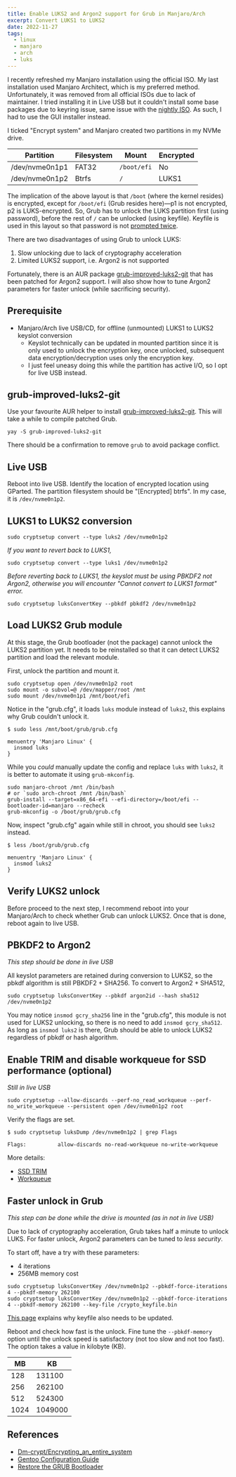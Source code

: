 ```yaml
---
title: Enable LUKS2 and Argon2 support for Grub in Manjaro/Arch
excerpt: Convert LUKS1 to LUKS2
date: 2022-11-27
tags:
  - linux
  - manjaro
  - arch
  - luks
---
```


I recently refreshed my Manjaro installation using the official ISO. My last installation used Manjaro Architect, which is my preferred method. Unfortunately, it was removed from all official ISOs due to lack of maintainer. I tried installing it in Live USB but it couldn't install some base packages due to keyring issue, same issue with the [nightly ISO](https://github.com/manjaro-architect/download/releases). As such, I had to use the GUI installer instead.

I ticked "Encrypt system" and Manjaro created two partitions in my NVMe drive.

| Partition      | Filesystem | Mount       | Encrypted |
| -------------- | ---------- | ----------- | --------- |
| /dev/nvme0n1p1 | FAT32      | `/boot/efi` | No        |
| /dev/nvme0n1p2 | Btrfs      | `/`         | LUKS1     |

The implication of the above layout is that `/boot` (where the kernel resides) is encrypted, except for `/boot/efi` (Grub resides here)—p1 is not encrypted, p2 is LUKS-encrypted. So, Grub has to unlock the LUKS partition first (using password), before the rest of `/` can be unlocked (using keyfile). Keyfile is used in this layout so that password is not [prompted twice](https://leo3418.github.io/collections/gentoo-config-luks2-grub-systemd/auto-unlock.html).

There are two disadvantages of using Grub to unlock LUKS:

1. Slow unlocking due to lack of cryptography acceleration
2. Limited LUKS2 support, i.e. Argon2 is not supported

Fortunately, there is an AUR package [grub-improved-luks2-git](https://aur.archlinux.org/packages/grub-improved-luks2-git) that has been patched for Argon2 support. I will also show how to tune Argon2 parameters for faster unlock (while sacrificing security).

## Prerequisite

- Manjaro/Arch live USB/CD, for offline (unmounted) LUKS1 to LUKS2 keyslot conversion
  - Keyslot technically can be updated in mounted partition since it is only used to unlock the encryption key, once unlocked, subsequent data encryption/decryption uses only the encryption key.
  - I just feel uneasy doing this while the partition has active I/O, so I opt for live USB instead.

## grub-improved-luks2-git

Use your favourite AUR helper to install [grub-improved-luks2-git](https://aur.archlinux.org/packages/grub-improved-luks2-git). This will take a while to compile patched Grub.

```
yay -S grub-improved-luks2-git
```

There should be a confirmation to remove `grub` to avoid package conflict.

## Live USB

Reboot into live USB. Identify the location of encrypted location using GParted. The partition filesystem should be "[Encrypted] btrfs". In my case, it is `/dev/nvme0n1p2`.

## LUKS1 to LUKS2 conversion

```
sudo cryptsetup convert --type luks2 /dev/nvme0n1p2
```

_If you want to revert back to LUKS1,_

```
sudo cryptsetup convert --type luks1 /dev/nvme0n1p2
```

_Before reverting back to LUKS1, the keyslot must be using PBKDF2 not Argon2, otherwise you will encounter "Cannot convert to LUKS1 format" error._

```
sudo cryptsetup luksConvertKey --pbkdf pbkdf2 /dev/nvme0n1p2
```

## Load LUKS2 Grub module

At this stage, the Grub bootloader (not the package) cannot unlock the LUKS2 partition yet. It needs to be reinstalled so that it can detect LUKS2 partition and load the relevant module.

First, unlock the partition and mount it.

```
sudo cryptsetup open /dev/nvme0n1p2 root
sudo mount -o subvol=@ /dev/mapper/root /mnt
sudo mount /dev/nvme0n1p1 /mnt/boot/efi
```

Notice in the "grub.cfg", it loads `luks` module instead of `luks2`, this explains why Grub couldn't unlock it.

```
$ sudo less /mnt/boot/grub/grub.cfg

menuentry 'Manjaro Linux' {
  insmod luks
}
```

While you _could_ manually update the config and replace `luks` with `luks2`, it is better to automate it using `grub-mkconfig`.

```
sudo manjaro-chroot /mnt /bin/bash
# or `sudo arch-chroot /mnt /bin/bash`
grub-install --target=x86_64-efi --efi-directory=/boot/efi --bootloader-id=manjaro --recheck
grub-mkconfig -o /boot/grub/grub.cfg
```

Now, inspect "grub.cfg" again while still in chroot, you should see `luks2` instead.

```
$ less /boot/grub/grub.cfg

menuentry 'Manjaro Linux' {
  insmod luks2
}
```

## Verify LUKS2 unlock

Before proceed to the next step, I recommend reboot into your Manjaro/Arch to check whether Grub can unlock LUKS2. Once that is done, reboot again to live USB.

## PBKDF2 to Argon2

_This step should be done in live USB_

All keyslot parameters are retained during conversion to LUKS2, so the pbkdf algorithm is still PBKDF2 + SHA256. To convert to Argon2 + SHA512,

```
sudo cryptsetup luksConvertKey --pbkdf argon2id --hash sha512 /dev/nvme0n1p2
```

You may notice `insmod gcry_sha256` line in the "grub.cfg", this module is not used for LUKS2 unlocking, so there is no need to add `insmod gcry_sha512`. As long as `insmod luks2` is there, Grub should be able to unlock LUKS2 regardless of pbkdf or hash algorithm.

## Enable TRIM and disable workqueue for SSD performance (optional)

_Still in live USB_

```
sudo cryptsetup --allow-discards --perf-no_read_workqueue --perf-no_write_workqueue --persistent open /dev/nvme0n1p2 root
```

Verify the flags are set.

```
$ sudo cryptsetup luksDump /dev/nvme0n1p2 | grep Flags

Flags:       	allow-discards no-read-workqueue no-write-workqueue
```

More details:

- [SSD TRIM](<https://wiki.archlinux.org/title/Dm-crypt/Specialties#Discard/TRIM_support_for_solid_state_drives_(SSD)>)
- [Workqueue](<https://wiki.archlinux.org/title/Dm-crypt/Specialties#Disable_workqueue_for_increased_solid_state_drive_(SSD)_performance>)

## Faster unlock in Grub

_This step can be done while the drive is mounted (as in not in live USB)_

Due to lack of cryptography acceleration, Grub takes half a minute to unlock LUKS. For faster unlock, Argon2 parameters can be tuned to _less security_.

To start off, have a try with these parameters:

- 4 iterations
- 256MB memory cost

```
sudo cryptsetup luksConvertKey /dev/nvme0n1p2 --pbkdf-force-iterations 4 --pbkdf-memory 262100
sudo cryptsetup luksConvertKey /dev/nvme0n1p2 --pbkdf-force-iterations 4 --pbkdf-memory 262100 --key-file /crypto_keyfile.bin
```

[This page](https://leo3418.github.io/collections/gentoo-config-luks2-grub-systemd/tune-parameters.html#change-the-parameters) explains why keyfile also needs to be updated.

Reboot and check how fast is the unlock. Fine tune the `--pbkdf-memory` option until the unlock speed is satisfactory (not too slow and not too fast). The option takes a value in kilobyte (KB).

| MB   | KB      |
| ---- | ------- |
| 128  | 131100  |
| 256  | 262100  |
| 512  | 524300  |
| 1024 | 1049000 |

## References

- [Dm-crypt/Encrypting_an_entire_system](https://wiki.archlinux.org/title/Dm-crypt/Encrypting_an_entire_system)
- [Gentoo Configuration Guide](https://leo3418.github.io/collections/gentoo-config-luks2-grub-systemd.html)
- [Restore the GRUB Bootloader](https://wiki.manjaro.org/index.php/GRUB/Restore_the_GRUB_Bootloader)
